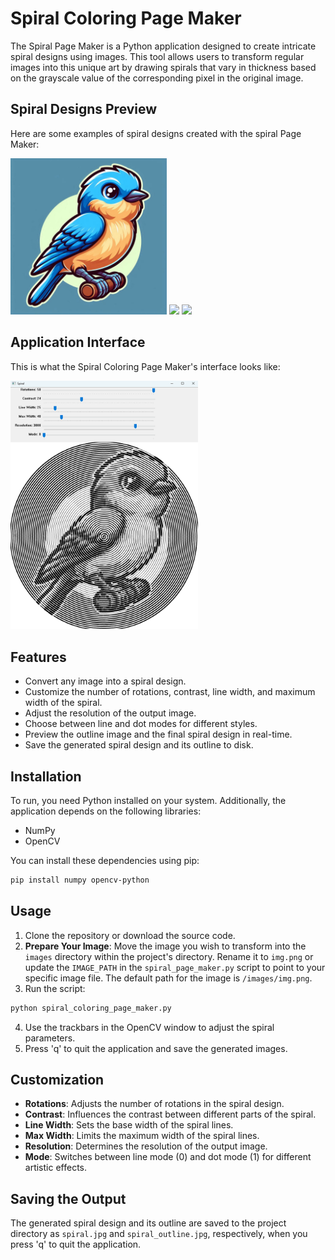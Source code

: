 # Spiral Coloring Page Maker

The Spiral Page Maker is a Python application designed to create intricate spiral designs using images. This tool allows users to transform regular images into this unique art by drawing spirals that vary in thickness based on the grayscale value of the corresponding pixel in the original image.

## Spiral Designs Preview

Here are some examples of spiral designs created with the spiral Page Maker:

<p>
  <img src="images/img.png" width="250">
  <img src="images/spiral.jpg" width="250">
  <img src="images/spiral_outline.jpg" width="250">
</p>

## Application Interface

This is what the Spiral Coloring Page Maker's interface looks like:

<img src="images/usage.png" width="300">

## Features

- Convert any image into a spiral design.
- Customize the number of rotations, contrast, line width, and maximum width of the spiral.
- Adjust the resolution of the output image.
- Choose between line and dot modes for different styles.
- Preview the outline image and the final spiral design in real-time.
- Save the generated spiral design and its outline to disk.

## Installation

To run, you need Python installed on your system. Additionally, the application depends on the following libraries:

- NumPy
- OpenCV

You can install these dependencies using pip:

```bash
pip install numpy opencv-python
```

## Usage

1. Clone the repository or download the source code.
2. **Prepare Your Image**: Move the image you wish to transform into the `images` directory within the project's directory. Rename it to `img.png` or update the `IMAGE_PATH` in the `spiral_page_maker.py` script to point to your specific image file. The default path for the image is `/images/img.png`.
3. Run the script:

```bash
python spiral_coloring_page_maker.py
```

4. Use the trackbars in the OpenCV window to adjust the spiral parameters.
5. Press 'q' to quit the application and save the generated images.

## Customization

- **Rotations**: Adjusts the number of rotations in the spiral design.
- **Contrast**: Influences the contrast between different parts of the spiral.
- **Line Width**: Sets the base width of the spiral lines.
- **Max Width**: Limits the maximum width of the spiral lines.
- **Resolution**: Determines the resolution of the output image.
- **Mode**: Switches between line mode (0) and dot mode (1) for different artistic effects.

## Saving the Output

The generated spiral design and its outline are saved to the project directory as `spiral.jpg` and `spiral_outline.jpg`, respectively, when you press 'q' to quit the application.
